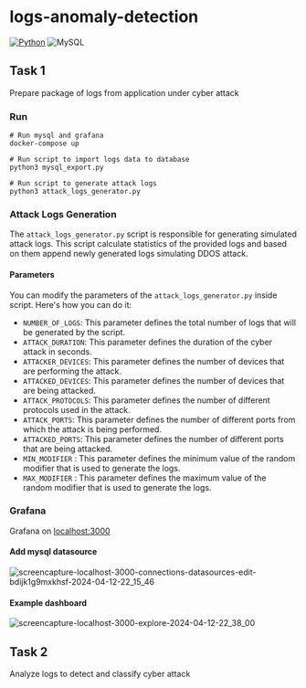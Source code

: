 # logs-anomaly-detection

[![Python](https://img.shields.io/badge/Python-FFD43B?style=for-the-badge&logo=python&logoColor=blue)]()
![MySQL](https://img.shields.io/badge/mysql-4479A1.svg?style=for-the-badge&logo=mysql&logoColor=white)

## Task 1

Prepare package of logs from application under cyber attack

### Run

```
# Run mysql and grafana
docker-compose up

# Run script to import logs data to database
python3 mysql_export.py

# Run script to generate attack logs
python3 attack_logs_generator.py
```
### Attack Logs Generation

The `attack_logs_generator.py` script is responsible for generating simulated attack logs. This script calculate statistics of the provided logs and based on them append newly generated logs simulating DDOS attack.

#### Parameters

You can modify the parameters of the `attack_logs_generator.py` inside script. Here's how you can do it:

- `NUMBER_OF_LOGS`: This parameter defines the total number of logs that will be generated by the script.
- `ATTACK_DURATION`: This parameter defines the duration of the cyber attack in seconds.
- `ATTACKER_DEVICES`: This parameter defines the number of devices that are performing the attack.
- `ATTACKED_DEVICES`: This parameter defines the number of devices that are being attacked.
- `ATTACK_PROTOCOLS`: This parameter defines the number of different protocols used in the attack.
- `ATTACK_PORTS`: This parameter defines the number of different ports from which the attack is being performed.
- `ATTACKED_PORTS`: This parameter defines the number of different ports that are being attacked.
- `MIN_MODIFIER` : This parameter defines the minimum value of the random modifier that is used to generate the logs.
- `MAX_MODIFIER` : This parameter defines the maximum value of the random modifier that is used to generate the logs.

### Grafana

Grafana on [localhost:3000](http://localhost:3000)

#### Add mysql datasource
![screencapture-localhost-3000-connections-datasources-edit-bdijk1g9mxkhsf-2024-04-12-22_15_46](https://github.com/barto14753/logs-anomaly-detection/assets/56938330/beadd532-712c-4840-bd5e-9f63c8b79a52)

#### Example dashboard
![screencapture-localhost-3000-explore-2024-04-12-22_38_00](https://github.com/barto14753/logs-anomaly-detection/assets/56938330/28577465-20f8-48da-b047-b94d76df112c)

## Task 2

Analyze logs to detect and classify cyber attack
